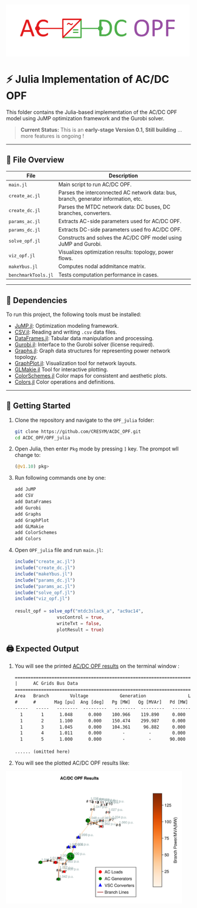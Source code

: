 <p align="left">
  <img src="assets\OPF_julia.png" alt="Logo" width="500">
</p>   

# ⚡ Julia Implementation of AC/DC OPF

This folder contains the Julia-based implementation of the AC/DC OPF model using JuMP optimization framework and the Gurobi solver.

> **Current Status:** This is an **early-stage Version 0.1, Still building** ... more features is ongoing !

---

## 📁 File Overview

| File | Description |
|------|-------------|
| `main.jl` | Main script to run AC/DC OPF. |
| `create_ac.jl` | Parses the interconnected AC network data: bus, branch, generator information, etc. |
| `create_dc.jl` | Parses the MTDC network data: DC buses, DC branches, converters. |
| `params_ac.jl` | Extracts AC-side parameters used for AC/DC OPF. |
| `params_dc.jl` | Extracts DC-side parameters used fro AC/DC OPF. |
| `solve_opf.jl` | Constructs and solves the AC/DC OPF model using JuMP and Gurobi. |
| `viz_opf.jl` | Visualizes optimization results: topology, power flows. |
| `makeYbus.jl` | Computes nodal addmitance matrix. |
| `benchmarkTools.jl` | Tests computation performance in cases. |

---

## 🔧 Dependencies

To run this project, the following tools must be installed:

- [JuMP.jl](https://jump.dev/JuMP.jl/stable/): Optimization modeling framework.
- [CSV.jl](https://github.com/JuliaData/CSV.jl): Reading and writing `.csv` data files. 
- [DataFrames.jl](https://dataframes.juliadata.org/stable/): Tabular data manipulation and processing.
- [Gurobi.jl](https://github.com/jump-dev/Gurobi.jl): Interface to the Gurobi solver (license required).
- [Graphs.jl](https://juliagraphs.org/Graphs.jl/stable/): Graph data structures for representing power network topology.
- [GraphPlot.jl](https://github.com/JuliaGraphs/GraphPlot.jl): Visualization tool for network layouts.
- [GLMakie.jl](https://docs.makie.org/v0.22/explanations/backends/glmakie) Tool for interactive plotting. 
- [ColorSchemes.jl](https://github.com/JuliaGraphics/ColorSchemes.jl) Color maps for consistent and aesthetic plots. 
- [Colors.jl](https://github.com/JuliaGraphics/Colors.jl) Color operations and definitions.

---

## 🚀 Getting Started

1. Clone the repository and navigate to the `OPF_julia` folder:

    ```bash
    git clone https://github.com/CRESYM/ACDC_OPF.git
    cd ACDC_OPF/OPF_julia
    ```

2. Open Julia, then enter `Pkg` mode by pressing `]` key. The prompot wll change to:

    ```julia
    (@v1.10) pkg>
    ```

3. Run following commands one by one:

    ```julia
    add JuMP
    add CSV
    add DataFrames
    add Gurobi
    add Graphs
    add GraphPlot
    add GLMakie
    add ColorSchemes
    add Colors
    ```
4. Open `OPF_julia` file and run `main.jl`:
   
    ```julia
    include("create_ac.jl") 
    include("create_dc.jl") 
    include("makeYbus.jl") 
    include("params_dc.jl") 
    include("params_ac.jl") 
    include("solve_opf.jl") 
    include("viz_opf.jl") 

    result_opf = solve_opf("mtdc3slack_a", "ac9ac14",
                    vscControl = true,
                    writeTxt = false,
                    plotResult = true)
    ```

## 🖨️  Expected Output

1. You will see the printed [AC/DC OPF results](assets/opf_result.txt) on the terminal window :

     ```txt
    =================================================================================
    |      AC Grids Bus Data                                                        |
    =================================================================================
     Area   Branch        Voltage            Generation                Load        
     #      #       Mag [pu]  Ang [deg]   Pg [MW]   Qg [MVAr]   Pd [MW]   Qd [MVAr]
    -----   -----   --------  ---------   --------  ---------   -------   ---------
       1       1      1.048      0.000    100.966    119.890     0.000       0.000
       1       2      1.100      0.000    150.474    299.987     0.000       0.000
       1       3      1.045      0.000    104.361     96.882     0.000       0.000
       1       4      1.011      0.000        -         -        0.000       0.000
       1       5      1.000      0.000        -         -       90.000      30.000
    
    ...... (omitted here)

2. You will see the plotted AC/DC OPF results like:

  <p align="left">
  <img src="assets\viz_Julia.png" alt="Logo" width="480">
  </p>  

